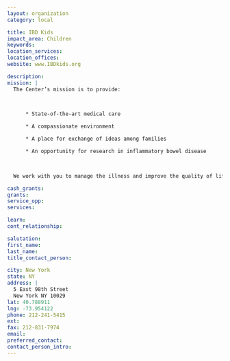 ```yaml
---
layout: organization
category: local

title: IBD Kids
impact_area: Children
keywords: 
location_services: 
location_offices: 
website: www.IBDkids.org

description: 
mission: |
  The Center’s mission is to provide:

  

      * State-of-the-art medical care

      * A compassionate environment

      * A place for exchange of ideas among families

      * An opportunity for research in inflammatory bowel disease

  

  We work with you to manage the illness and improve the quality of life for our patients until a cure is found.

cash_grants: 
grants: 
service_opp: 
services: 

learn: 
cont_relationship: 

salutation: 
first_name: 
last_name: 
title_contact_person: 

city: New York
state: NY
address: |
  5 East 98th Street  
  New York NY 10029
lat: 40.788911
lng: -73.954122
phone: 212-241-5415
ext: 
fax: 212-831-7974
email: 
preferred_contact: 
contact_person_intro: 
---
```

